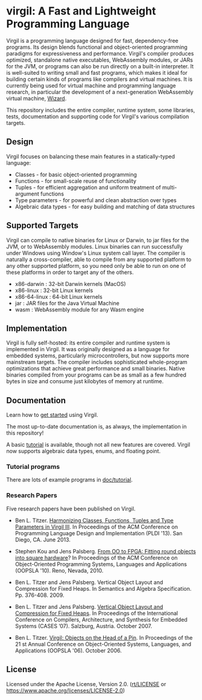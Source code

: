 # virgil: A Fast and Lightweight Programming Language

Virgil is a programming language designed for fast, dependency-free programs.
Its design blends functional and object-oriented programming paradigms for
expressiveness and performance.
Virgil's compiler produces optimized, standalone native executables, WebAssembly
modules, or JARs for the JVM, or programs can also be run directly on a built-in
interpreter.
It is well-suited to writing small and fast programs, which makes it ideal for
building certain kinds of programs like compilers and virtual machines.
It is currently being used for virtual machine and programming language
research, in particular the development of a next-generation WebAssembly virtual
machine, [Wizard](https://github.com/titzer/wizard-engine).

This repository includes the entire compiler, runtime system, some libraries,
tests, documentation and supporting code for Virgil's various compilation
targets.

## Design ##

Virgil focuses on balancing these main features in a statically-typed language:

  * Classes - for basic object-oriented programming
  * Functions - for small-scale reuse of functionality
  * Tuples - for efficient aggregation and uniform treatment of multi-argument functions
  * Type parameters - for powerful and clean abstraction over types
  * Algebraic data types - for easy building and matching of data structures

## Supported Targets ##

Virgil can compile to native binaries for Linux or Darwin, to jar files for the
JVM, or to WebAssembly modules. Linux binaries can run successfully under
Windows using Window's Linux system call layer.
The compiler is naturally a cross-compiler, able to compile from any supported
platform to any other supported platform, so you need only be able to run on
one of these platforms in order to target any of the others.

* x86-darwin : 32-bit Darwin kernels (MacOS)
* x86-linux : 32-bit Linux kernels
* x86-64-linux : 64-bit Linux kernels
* jar : JAR files for the Java Virtual Machine
* wasm : WebAssembly module for any Wasm engine

## Implementation ##

Virgil is fully self-hosted: its entire compiler and runtime system is
implemented in Virgil.
It was originally designed as a language for embedded systems, particularly
microcontrollers, but now supports more mainstream targets.
The compiler includes sophisticated whole-program optimizations that achieve
great performance and small binaries.
Native binaries compiled from your programs can be as small as a few hundred
bytes in size and consume just kilobytes of memory at runtime.

## Documentation ##

Learn how to [get started](start/README.md) using Virgil.

The most up-to-date documentation is, as always, the implementation in this repository!

A basic [tutorial](doc/tutorial) is available, though not all new features are covered.
Virgil now supports algebraic data types, enums, and floating point.

### Tutorial programs

There are lots of example programs in [doc/tutorial](doc/tutorial).

### Research Papers

Five research papers have been published on Virgil.

* Ben L. Titzer. [Harmonizing Classes, Functions, Tuples and Type Parameters in Virgil III](https://dl.acm.org/doi/10.1145/2491956.2491962). In
Proceedings of the ACM Conference on Programming Language Design and Implementation
(PLDI '13). San Diego, CA. June 2013.

* Stephen Kou and Jens Palsberg. [From OO to FPGA: Fitting round objects into square hardware](https://dl.acm.org/doi/10.1145/1869459.1869470)? In
Proceedings of the ACM Conference on Object-Oriented Programming Systems, Languages and
Applications (OOPSLA '10). Reno, Nevada, 2010.

* Ben L. Titzer and Jens Palsberg. Vertical Object Layout and Compression for Fixed Heaps. In
Semantics and Algebra Specification. Pp. 376-408. 2009.

* Ben L. Titzer and Jens Palsberg. [Vertical Object Layout and Compression for Fixed Heaps](https://dl.acm.org/doi/10.1145/1289881.1289914). In
Proceedings of the International Conference on Compilers, Architecture, and Synthesis for
Embedded Systems (CASES ’07). Salzburg, Austria. October 2007.

* Ben L. Titzer. [Virgil: Objects on the Head of a Pin](https://dl.acm.org/doi/10.1145/1167473.1167489). In Proceedings of the 21 st Annual
Conference on Object-Oriented Systems, Languages, and Applications (OOPSLA '06). October 2006.

## License

Licensed under the Apache License, Version 2.0. ([rt/LICENSE](LICENSE) or https://www.apache.org/licenses/LICENSE-2.0)

